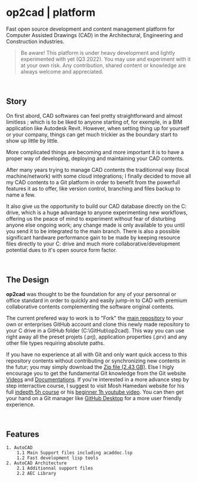 # op2cad | platform

Fast open source development and content management platform for Computer Assisted Drawings (CAD) in the Architectural, Engineering and Construction industries.

> Be aware! This platform is under heavy development and lightly experimented with yet (Q3 2022). You may use and experiment with it at your own risk. Any contribution, shared content or knowledge are always welcome and appreciated.

&nbsp;

## Story

On first abord, CAD softwares can feel pretty straightforward and almost limitless ; which is to be liked to anyone starting of, for exemple, in a BIM application like Autodesk Revit. However, when setting thing up for yourself or your company, things can get much trickier as the boundary start to show up little by little.

More complicated things are becoming and more important it is to have a proper way of developing, deploying and maintaining your CAD contents.

After many years trying to manage CAD contents the traditionnal way (local machine/network) with some cloud integrations; I finally decided to move all my CAD contents to a Git platform in order to benefit from the powerfull features it as to offer, like version control, branching and files backup to name a few. 

It also give us the opportunity to build our CAD database directly on the C: drive, which is a huge advantage to anyone experimenting new workflows, offering us the peace of mind to experiment without fear of disturbing anyone else ongoing work; any change made is only available to you until you send it to be integrated to the main branch. There is also a possible significant hardware performance gain to be made by keeping resource files directly to your C: drive and much more collaborative/development potential dues to it's open source form factor.

&nbsp;

## The Design

**op2cad** was thought to be the foundation for any of your personnal or office standard in order to quickly and easily jump-in to CAD with premium collaborative contents complementing the software original contents.

The current prefered way to work is to "Fork" the [main repository](https://github.com/op2-platforms/op2cad) to your own or enterprises GitHub account and clone this newly made repository to your C drive in a GitHub folder (C:\GitHub\op2cad). This way you can use right away all the preset projets (.prj), application properties (.prv) and any other file types requiring absolute paths.

If you have no experience at all with Git and only want quick access to this repository contents without contributing or synchronizing new contents in the futur; you may simply download the [Zip file (2.43 GB)](https://github.com/op2-platforms/op2cad/archive/refs/heads/main.zip). Else I higly encourage you to get the fundamental Git knowledge from the Git website [Videos](https://git-scm.com/videos) and [Documentations](https://git-scm.com/docs). If you're interested in a more advance step by step interractive course, I suggest to visit Mosh Hamedani website for his full [indepth 5h course](https://codewithmosh.com/p/the-ultimate-git-course) or his [beginner 1h youtube video](https://www.youtube.com/watch?v=8JJ101D3knE). You can then get your hand on a Git manager like [GitHub Desktop](https://desktop.github.com/) for a more user friendly experience.

&nbsp;

## Features

```features
1. AutoCAD
    1.1 Main Support files including acaddoc.lsp
    1.2 Fast development lisp tools
2. AutoCAD Architecture
    2.1 Additionnal support files
    2.2 AEC Library
```
